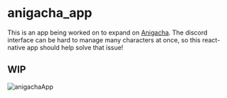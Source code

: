 # anigacha_app

This is an app being worked on to expand on [Anigacha](https://github.com/timothyheadrick12/anigacha). The discord interface can be hard to manage many characters at once, so this react-native app should help solve that issue!

## WIP

![anigachaApp](https://user-images.githubusercontent.com/82300753/173246189-53f89ecc-e184-4229-9723-c2fd9a78e27e.gif)

